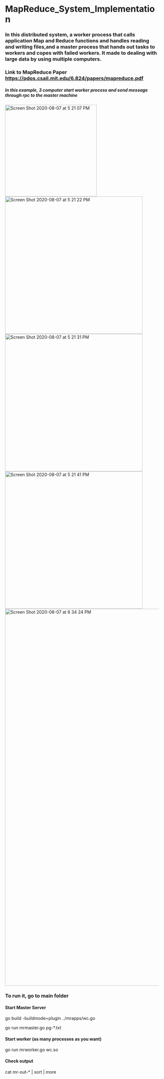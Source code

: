 # MapReduce_System_Implementation
### In this distributed system, a worker process that calls application Map and Reduce functions and handles reading and writing files,and a master process that hands out tasks to workers and copes with failed workers. It made to dealing with large data by using multiple computers.
### Link to MapReduce Paper https://pdos.csail.mit.edu/6.824/papers/mapreduce.pdf
##### In this example, 3 computer start worker process and send message through rpc to the master machine
<img width="300" alt="Screen Shot 2020-08-07 at 5 21 07 PM" src="https://user-images.githubusercontent.com/46516278/89698430-02374900-d8d6-11ea-84a5-fce392d21435.png">
<img width="450" alt="Screen Shot 2020-08-07 at 5 21 22 PM" src="https://user-images.githubusercontent.com/46516278/89698453-285ce900-d8d6-11ea-960b-94db324a0995.png">
<img width="450" alt="Screen Shot 2020-08-07 at 5 21 31 PM" src="https://user-images.githubusercontent.com/46516278/89698455-298e1600-d8d6-11ea-8e94-dfeee4063aaa.png">
<img width="450" alt="Screen Shot 2020-08-07 at 5 21 41 PM" src="https://user-images.githubusercontent.com/46516278/89698473-46c2e480-d8d6-11ea-8c23-a0155d346ec8.png">
<img width="1234" alt="Screen Shot 2020-08-07 at 6 34 24 PM" src="https://user-images.githubusercontent.com/46516278/89699562-ac19d400-d8dc-11ea-9c36-5c4493d44ca5.png">

### To run it, go to main folder 

#### Start Master Server
go build -buildmode=plugin ../mrapps/wc.go


go run mrmaster.go pg-*.txt

#### Start worker (as many processes as you want)
 go run mrworker.go wc.so
 
#### Check output
cat mr-out-* | sort | more
